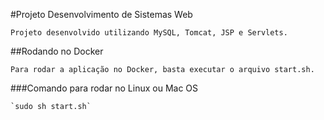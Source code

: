 #Projeto Desenvolvimento de Sistemas Web
    
    Projeto desenvolvido utilizando MySQL, Tomcat, JSP e Servlets.

##Rodando no Docker

    Para rodar a aplicação no Docker, basta executar o arquivo start.sh.

###Comando para rodar no Linux ou Mac OS

    `sudo sh start.sh`